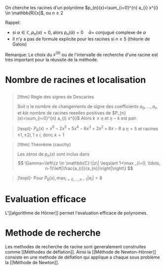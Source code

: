 
On cherche les racines d'un polynôme $p_{n}(x)=\sum_{i=0}^{n} a_{i} x^{i} \in \mathbb{R}[x]$, ou $n \geqslant 2$

Rappel: 
- si $\alpha \in \mathbb{C}, p_{n}(\alpha)=0$, alors $p_{n}(\bar{\alpha})=0 \quad \bar{\alpha}=$ conjugué complexe de $\alpha$
- Il n'y a pas de formule explicite pour les racines si $n \geqslant 5$ (thēorie de Galois)

Remarque: Le choix du $x^{(0)}$ ou de l'intervalle de recherche d'une racine est très important pour la réussite de la méthode.

# Nombre de racines et localisation
## 
>[!thm] Règle des signes de Descartes
>
>Soit $\eta$ le nombre de changements de signe des coefficients $a_{0}, \ldots, a_{n}$ et $k l e$ nombre de racines reeelles positives de $P_{n}(x)=\sum_{i=0}^{n} a_{i} x^{i}$
>Alors $k \leqslant \eta$ et $\eta-k$ est pair.


>[!expl]-
>$P_{6}(x)=x^{6}-2 x^{5}+5 x^{4}-6 x^{3}+2 x^{2}+8 x-8$ a $\eta=5$ et racines $\pm 1, \pm 2 i, 1 \pm i$, donc $k=1$

>[!thm] Théorème (cauchy) 
>
>Les zéros de $p_{n}(x)$ sont inclus dans
>$$
\Gamma=\left\{z \in \mathbb{C}:\|z\| \leqslant 1+\max _{i=0, \ldots, n-1}\left|\frac{a_{i}}{a_{n}}\right|\right\}
>$$


> [!expl]- 
> Pour $P_{6}(x), \max _{i=0, \ldots, n-1}\left|a_{i}\right|=8$

# Evaluation efficace

L'[[algorithme de Hörner]] permet l'evaluation efficace de polynomes.

# Methode de recherche

Les methodes de recherche de racine sont generalement construites comme [[Méthodes de déflation]]. Ainsi la [[Méthode  de Newton-Hörner]] consiste en une methode de déflation qui applique a chaque sous problème la [[Méthode de Newton]].